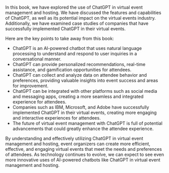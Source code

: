 
In this book, we have explored the use of ChatGPT in virtual event management and hosting. We have discussed the features and capabilities of ChatGPT, as well as its potential impact on the virtual events industry. Additionally, we have examined case studies of companies that have successfully implemented ChatGPT in their virtual events.

Here are the key points to take away from this book:

* ChatGPT is an AI-powered chatbot that uses natural language processing to understand and respond to user inquiries in a conversational manner.
* ChatGPT can provide personalized recommendations, real-time assistance, and gamification opportunities for attendees.
* ChatGPT can collect and analyze data on attendee behavior and preferences, providing valuable insights into event success and areas for improvement.
* ChatGPT can be integrated with other platforms such as social media and messaging apps, creating a more seamless and integrated experience for attendees.
* Companies such as IBM, Microsoft, and Adobe have successfully implemented ChatGPT in their virtual events, creating more engaging and interactive experiences for attendees.
* The future of virtual event management with ChatGPT is full of potential advancements that could greatly enhance the attendee experience.

By understanding and effectively utilizing ChatGPT in virtual event management and hosting, event organizers can create more efficient, effective, and engaging virtual events that meet the needs and preferences of attendees. As technology continues to evolve, we can expect to see even more innovative uses of AI-powered chatbots like ChatGPT in virtual event management and hosting.
